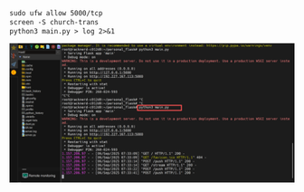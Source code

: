

    sudo ufw allow 5000/tcp
    screen -S church-trans
    python3 main.py > log 2>&1

![img.png](imgs/img.png)



